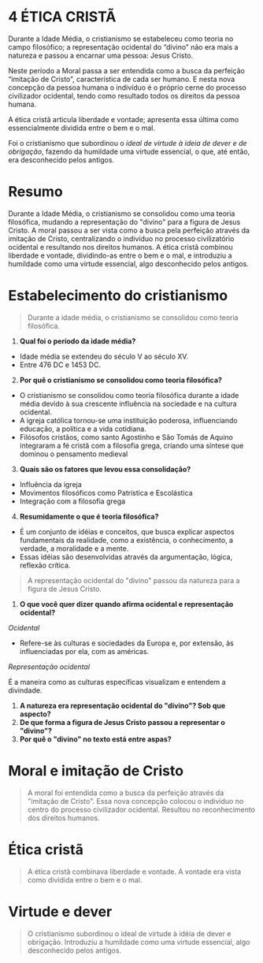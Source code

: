# 4 ÉTICA CRISTÃ

Durante a Idade Média, o cristianismo se estabeleceu como teoria no campo filosófico; a representação ocidental do “divino” não era mais a natureza e passou a encarnar uma pessoa: Jesus Cristo.

Neste período a Moral passa a ser entendida como a busca da perfeição “imitação de Cristo”, característica de cada ser humano. E nesta nova concepção da pessoa humana o indivíduo é o próprio cerne do processo civilizador ocidental, tendo como resultado todos os direitos da pessoa humana.

A ética cristã articula liberdade e vontade; apresenta essa última como essencialmente dividida entre o bem e o mal.

Foi o cristianismo que subordinou o *ideal de virtude à ideia de dever e de obrigação*, fazendo da humildade uma virtude essencial, o que, até então, era desconhecido pelos antigos.

# Resumo

Durante a Idade Média, o cristianismo se consolidou como uma teoria filosófica, mudando a representação do "divino" para a figura de Jesus Cristo. A moral passou a ser vista como a busca pela perfeição através da imitação de Cristo, centralizando o indivíduo no processo civilizatório ocidental e resultando nos direitos humanos. A ética cristã combinou liberdade e vontade, dividindo-as entre o bem e o mal, e introduziu a humildade como uma virtude essencial, algo desconhecido pelos antigos.

# Estabelecimento do cristianismo

> Durante a idade média, o cristianismo se consolidou como teoria filosófica.

1. **Qual foi o período da idade média?**

- Idade média se extendeu do século V ao século XV.
- Entre 476 DC e 1453 DC.

2. **Por quê o cristianismo se consolidou como teoria filosófica?**
   
- O cristianismo se consolidou como teoria filosófica durante a idade média devido à sua crescente influência na sociedade e na cultura ocidental.
-  A igreja católica tornou-se uma instituição poderosa, influenciando educação, a política e a vida cotidiana.
-  Filósofos cristãos, como santo Agostinho e São Tomás de Aquino integraram a fé cristã com a filosofia grega, criando uma síntese que dominou o pensamento medieval

3. **Quais são os fatores que levou essa consolidação?**

- Influência da igreja
- Movimentos filosóficos como Patrística e Escolástica
- Integração com a filosofia grega

4. **Resumidamente o que é teoria filosófica?**

- É um conjunto de idéias e conceitos, que busca explicar aspectos fundamentais da realidade, como a existência, o conhecimento, a verdade, a moralidade e a mente.
- Essas idéias são desenvolvidas através da argumentação, lógica, reflexão crítica.

> A representação ocidental do "divino" passou da natureza para a figura de Jesus Cristo.

1. **O que você quer dizer quando afirma ocidental e representação ocidental?**

*Ocidental*
  
- Refere-se às culturas e sociedades da Europa e, por extensão, às influenciadas por ela, com as américas.

*Representação ocidental*

É a maneira como as culturas específicas visualizam e entendem a divindade.

1. **A natureza era representação ocidental do "divino"? Sob que aspecto?**
2. **De que forma a figura de Jesus Cristo passou a representar o "divino"?**
3. **Por quê o "divino" no texto está entre aspas?**

# Moral e imitação de Cristo

> A moral foi entendida como a busca da perfeição através da "imitação de Cristo".
> Essa nova concepção colocou o indivíduo no centro do processo civilizador ocidental.
> Resultou no reconhecimento dos direitos humanos.

# Ética cristã

> A ética cristã combinava liberdade e vontade.
> A vontade era vista como dividida entre o bem e o mal.

# Virtude e dever

> O cristianismo subordinou o ideal de virtude à idéia de dever e obrigação.
> Introduziu a humildade como uma virtude essencial, algo desconhecido pelos antigos.